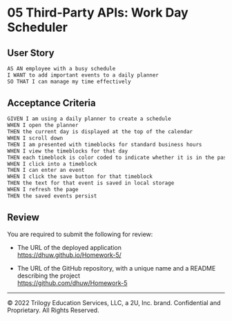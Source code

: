 # 05 Third-Party APIs: Work Day Scheduler


## User Story

```md
AS AN employee with a busy schedule
I WANT to add important events to a daily planner
SO THAT I can manage my time effectively
```

## Acceptance Criteria

```md
GIVEN I am using a daily planner to create a schedule
WHEN I open the planner
THEN the current day is displayed at the top of the calendar
WHEN I scroll down
THEN I am presented with timeblocks for standard business hours
WHEN I view the timeblocks for that day
THEN each timeblock is color coded to indicate whether it is in the past, present, or future
WHEN I click into a timeblock
THEN I can enter an event
WHEN I click the save button for that timeblock
THEN the text for that event is saved in local storage
WHEN I refresh the page
THEN the saved events persist
```

## Review

You are required to submit the following for review:

* The URL of the deployed application
</br>https://dhuw.github.io/Homework-5/

* The URL of the GitHub repository, with a unique name and a README describing the project
</br>https://github.com/dhuw/Homework-5

- - -
© 2022 Trilogy Education Services, LLC, a 2U, Inc. brand. Confidential and Proprietary. All Rights Reserved.
